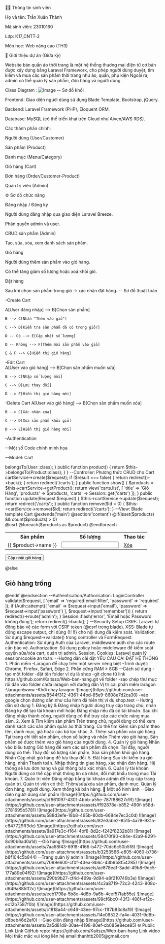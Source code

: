 🧑‍🎓 Thông tin sinh viên

Họ và tên: Trần Xuân Thành

Mã sinh viên: 23010160

Lớp: K17_CNTT-2

Môn học: Web nâng cao (TH3)

🎯 Giới thiệu dự án (Giữa kỳ)

Website bán quần áo thời trang là một hệ thống thương mại điện tử cơ bản được xây dựng bằng Laravel Framework, cho phép người dùng duyệt, tìm kiếm và mua các sản phẩm thời trang như áo, quần, phụ kiện Ngoài ra, admin có thể quản lý sản phẩm, đơn hàng và người dùng.

Class Diagram :
![Image](https://github.com/user-attachments/assets/7df6781f-a897-4576-8917-9744cc50a955)
-- Sơ đồ khối

Frontend: Giao diện người dùng sử dụng Blade Template, Bootstrap, jQuery.

Backend: Laravel Framework (PHP), Eloquent ORM.

Database: MySQL (có thể triển khai trên Cloud như Aiven/AWS RDS).

Các thành phần chính:

Người dùng (User/Customer)

Sản phẩm (Product)

Danh mục (Menu/Category)

Giỏ hàng (Cart)

Đơn hàng (Order/Customer-Product)

Quản trị viên (Admin) 

⚙️ Sơ đồ chức năng

Đăng nhập / Đăng ký

Người dùng đăng nhập qua giao diện Laravel Breeze.

Phân quyền admin và user.

CRUD sản phẩm (Admin)

Tạo, sửa, xóa, xem danh sách sản phẩm.

Giỏ hàng

Người dùng thêm sản phẩm vào giỏ hàng.

Có thể tăng giảm số lượng hoặc xoá khỏi giỏ.

Đặt hàng

Sau khi chọn sản phẩm trong giỏ → xác nhận đặt hàng.
-- Sơ đồ thuật toán

-Create Cart

A[User đăng nhập] --> B[Chọn sản phẩm]

    B --> C[Nhấn "Thêm vào giỏ"]
    
    C --> D[Kiểm tra sản phẩm đã có trong giỏ?]
    
    D -- Có --> E[Cập nhật số lượng]
    
    D -- Không --> F[Thêm mới sản phẩm vào giỏ]
    
    E & F --> G[Hiển thị giỏ hàng]
-Edit Cart    
 A[User vào giỏ hàng] --> B[Chọn sản phẩm muốn sửa]
 
    B --> C[Nhập số lượng mới]
    
    C --> D[Lưu thay đổi]
    
    D --> E[Hiển thị giỏ hàng mới]
    
-Delete Cart
A[User vào giỏ hàng] --> B[Chọn sản phẩm muốn xóa]

    B --> C[Xác nhận xóa]
    
    C --> D[Xóa sản phẩm khỏi giỏ]
    
    D --> E[Hiển thị giỏ hàng mới]
    
-Authentication    

--Một số Code chính minh họa

--Model: Cart

<?php
// app/Models/Cart.php
namespace App\Models;

use Illuminate\Database\Eloquent\Model;

class Cart extends Model
{
    protected $fillable = ['user_id', 'product_id', 'quantity'];

    public function user() {
        return $this->belongsTo(User::class);
    }
    public function product() {
        return $this->belongsTo(Product::class);
    }
}


--Controller: Phương thức CRUD cho Cart
<?php
// app/Http/Controllers/CartController.php

public function index(Request $request)
{
    $result = $this->cartService->create($request);
    if ($result === false) {
        return redirect()->back();
    }
    return redirect('/carts');
}

public function show()
{
    $products = $this->cartService->getProduct();
    return view('carts.list', [
        'title' => 'Giỏ Hàng',
        'products' => $products,
        'carts' => Session::get('carts')
    ]);
}

public function update(Request $request)
{
    $this->cartService->update($request);
    return redirect('/carts');
}

public function remove($id = 0)
{
    $this->cartService->remove($id);
    return redirect('/carts');
}
--View: Blade template Cart
<!-- resources/views/carts/list.blade.php -->
@extends('main')
@section('content')
@if(isset($products) && count($products) > 0)
<form action="/carts" method="POST">
    @csrf
    <table>
        <tr>
            <th>Sản phẩm</th>
            <th>Số lượng</th>
            <th>Thao tác</th>
        </tr>
        @foreach($products as $product)
        <tr>
            <td>{{ $product->name }}</td>
            <td>
                <input type="number" name="num_product[{{ $product->id }}]" value="{{ $carts[$product->id] }}" min="1">
            </td>
            <td>
                <a href="/carts/remove/{{ $product->id }}">Xóa</a>
            </td>
        </tr>
        @endforeach
    </table>
    <button type="submit">Cập nhật giỏ hàng</button>
    </form>
@else
    <div class="text-center"><h2>Giỏ hàng trống</h2></div>
@endif
@endsection
--Authentication/Authorisation: LoginController 
<?php
// app/Http/Controllers/Admin/Users/LoginController.php
public function store(Request $request)
{
    $this->validate($request, [
        'email' => 'required|email:filter',
        'password' => 'required'
    ]);

    if (Auth::attempt([
            'email' => $request->input('email'),
            'password' => $request->input('password')
        ], $request->input('remember'))) {

        return redirect()->route('admin');
    }

    Session::flash('error', 'Email hoặc Password không đúng');
    return redirect()->back();
}
--Security Setup
CSRF: Laravel tự động bảo vệ các form với CSRF token (@csrf trong blade).
XSS: Blade tự động escape output, chỉ dùng {!! !!} cho nội dung đã kiểm soát.
Validation: Sử dụng $request->validate() trong controller và FormRequest.
Authentication: Sử dụng Auth của Laravel, middleware auth cho các route cần bảo vệ.
Authorization: Sử dụng policy hoặc middleware để kiểm soát quyền sửa/xóa cart, quản trị admin.
Session, Cookies: Laravel quản lý session/cookie an toàn.

--Hướng dẫn cài đặt
 YÊU CẦU CÀI ĐẶT HỆ THỐNG
1. Phần mềm
-Laragon để chạy trên một server riêng biệt
-Trình duyệt: Chrome, Firefox, Safari, Edge

2. Phần cứng
	RAM ≥ 8GB
 
--Cách sử dụng
-tạo một folder 
-đặt tên folder ví dụ là shop
-git clone từ link https://github.com/Kaitszo/Web-ban-hang.git về folder
-sao chép thư mục rồi dán vào folder chứa laragon với đường dẫn Vị trí cài phần mềm laragon :\laragon\www
-Khởi chạy laragon
![Image](https://github.com/user-attachments/assets/8544f312-4361-44bd-85e9-8608e7d2ca30)
-vào google chọn đường dẫn như cấu hình đã hiển thị ví dụ shop.test
--Hướng dẫn sử dụng
1. Đăng ký & Đăng nhập
Người dùng truy cập trang chủ, nhấn Đăng ký để tạo tài khoản mới hoặc Đăng nhập nếu đã có tài khoản.
Sau khi đăng nhập thành công, người dùng có thể truy cập các chức năng mua sắm.
2. Xem & Tìm kiếm sản phẩm
Trên trang chủ, người dùng có thể xem danh sách các sản phẩm quần áo thời trang.
Có thể tìm kiếm sản phẩm theo tên, danh mục, giá hoặc các bộ lọc khác.
3. Thêm sản phẩm vào giỏ hàng
Tại trang chi tiết sản phẩm, chọn số lượng và nhấn Thêm vào giỏ hàng.
Sản phẩm sẽ được thêm vào giỏ hàng của người dùng.
4. Quản lý giỏ hàng
Nhấn vào biểu tượng Giỏ hàng để xem các sản phẩm đã chọn.
Tại đây, người dùng có thể:
Thay đổi số lượng sản phẩm.
Xóa sản phẩm khỏi giỏ hàng.
Nhấn Cập nhật giỏ hàng để lưu thay đổi.
5. Đặt hàng
Sau khi kiểm tra giỏ hàng, nhấn Thanh toán.
Nhập thông tin giao hàng, xác nhận đơn hàng.
Hệ thống sẽ lưu đơn hàng và gửi thông báo xác nhận.
6. Quản lý tài khoản
Người dùng có thể cập nhật thông tin cá nhân, đổi mật khẩu trong mục Tài khoản.
7. Quản trị viên
Đăng nhập bằng tài khoản admin để truy cập trang quản trị.
Quản trị viên có thể:
Thêm/sửa/xóa sản phẩm, danh mục.
Quản lý đơn hàng, người dùng.
Xem thống kê bán hàng.
📸 Một số hình ảnh
--Giao diện người dùng sản phẩm
![Image](https://github.com/user-attachments/assets/cf961097-430f-4bbb-a55e-787f88627c9f)
![Image](https://github.com/user-attachments/assets/ff92878e-b852-490f-b58d-2781695b5781)
![Image](https://github.com/user-attachments/assets/588d3efe-18b8-495b-80db-6684e7ec3c0d)
![Image](https://github.com/user-attachments/assets/82e3abe2-8515-4a78-931a-e847729ff3de)
![Image](https://github.com/user-attachments/assets/8a917e3c-f164-4bf8-8d2c-f242f8232b81)
![Image](https://github.com/user-attachments/assets/58470f90-c84e-42a9-8291-8c90b6ad0a1d)
--Giỏ hàng
![Image](https://github.com/user-attachments/assets/7aa68f43-6918-4166-b472-70dc6c50b5f8)
![Image](https://github.com/user-attachments/assets/b3253566-e805-4060-b736-b8f104c5b844)
--Trang quản lý admin
![Image](https://github.com/user-attachments/assets/7099e600-cf0f-43ea-8b6c-43b9b8f54285)
![Image](https://github.com/user-attachments/assets/ae878ea1-3add-49b8-9dc5-177a89e04f92)
![Image](https://github.com/user-attachments/assets/290b9b27-cf4d-469a-9d94-a8f210749b3e)
![Image](https://github.com/user-attachments/assets/4c2a8719-72c3-4243-908c-d649a885ff2c)
![Image](https://github.com/user-attachments/assets/eeb1798a-5b8e-4d8b-9a6b-4cef57fab55e)
![Image](https://github.com/user-attachments/assets/99cf6bc0-43f3-486f-af2c-ec12b7587f0b)
![Image](https://github.com/user-attachments/assets/c1818a44-c646-43ee-97cc-11f7b83c8af9)
![Image](https://github.com/user-attachments/assets/14e08522-fa4e-4031-9d8b-d8beb46d2af0)
--Giao diện đăng nhập 
![Image](https://github.com/user-attachments/assets/2a5d81d9-30ae-4198-80ef-cb085e8ece95)
🌐 Public Link
Link GitHub repo: https://github.com/Kaitszo/Web-ban-hang
Link video 
Mọi thắc mắc vui lòng liên hệ email:thanhtb2005@gmail.com





















